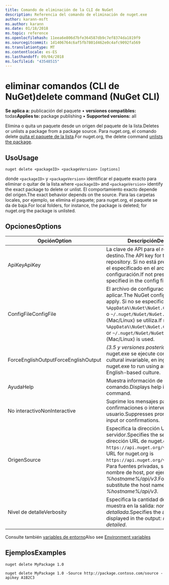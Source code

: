 ```yaml
---
title: Comando de eliminación de la CLI de NuGet
description: Referencia del comando de eliminación de nuget.exe
author: karann-msft
ms.author: karann
ms.date: 01/18/2018
ms.topic: reference
ms.openlocfilehash: 11eea6e806d7bfe364587db9c7ef8374da1819f9
ms.sourcegitcommit: 1d1406764c6af5fb7801d462e0c4afc9092fa569
ms.translationtype: MT
ms.contentlocale: es-ES
ms.lasthandoff: 09/04/2018
ms.locfileid: "43548515"
---
```

# <a name="delete-command-nuget-cli"></a><span data-ttu-id="152af-103">eliminar comandos (CLI de NuGet)</span><span class="sxs-lookup"><span data-stu-id="152af-103">delete command (NuGet CLI)</span></span>

<span data-ttu-id="152af-104">**Se aplica a:** publicación del paquete &bullet; **versiones compatibles:** todas</span><span class="sxs-lookup"><span data-stu-id="152af-104">**Applies to:** package publishing &bullet; **Supported versions:** all</span></span>

<span data-ttu-id="152af-105">Elimina o quita un paquete desde un origen del paquete de la lista.</span><span class="sxs-lookup"><span data-stu-id="152af-105">Deletes or unlists a package from a package source.</span></span> <span data-ttu-id="152af-106">Para nuget.org, el comando delete [quita el paquete de la lista](../policies/deleting-packages.md).</span><span class="sxs-lookup"><span data-stu-id="152af-106">For nuget.org, the delete command [unlists the package](../policies/deleting-packages.md).</span></span>

## <a name="usage"></a><span data-ttu-id="152af-107">Uso</span><span class="sxs-lookup"><span data-stu-id="152af-107">Usage</span></span>

```cli
nuget delete <packageID> <packageVersion> [options]
```

<span data-ttu-id="152af-108">donde `<packageID>` y `<packageVersion>` identificar el paquete exacto para eliminar o quitar de la lista.</span><span class="sxs-lookup"><span data-stu-id="152af-108">where `<packageID>` and `<packageVersion>` identify the exact package to delete or unlist.</span></span> <span data-ttu-id="152af-109">El comportamiento exacto depende del origen.</span><span class="sxs-lookup"><span data-stu-id="152af-109">The exact behavior depends on the source.</span></span> <span data-ttu-id="152af-110">Para las carpetas locales, por ejemplo, se elimina el paquete; para nuget.org, el paquete se da de baja.</span><span class="sxs-lookup"><span data-stu-id="152af-110">For local folders, for instance, the package is deleted; for nuget.org the package is unlisted.</span></span>

## <a name="options"></a><span data-ttu-id="152af-111">Opciones</span><span class="sxs-lookup"><span data-stu-id="152af-111">Options</span></span>

| <span data-ttu-id="152af-112">Opción</span><span class="sxs-lookup"><span data-stu-id="152af-112">Option</span></span> | <span data-ttu-id="152af-113">Descripción</span><span class="sxs-lookup"><span data-stu-id="152af-113">Description</span></span> |
| --- | --- |
| <span data-ttu-id="152af-114">ApiKey</span><span class="sxs-lookup"><span data-stu-id="152af-114">ApiKey</span></span> | <span data-ttu-id="152af-115">La clave de API para el repositorio de destino.</span><span class="sxs-lookup"><span data-stu-id="152af-115">The API key for the target repository.</span></span> <span data-ttu-id="152af-116">Si no está presente, se utiliza el especificado en el archivo de configuración.</span><span class="sxs-lookup"><span data-stu-id="152af-116">If not present, the one specified in the config file is used.</span></span> |
| <span data-ttu-id="152af-117">ConfigFile</span><span class="sxs-lookup"><span data-stu-id="152af-117">ConfigFile</span></span> | <span data-ttu-id="152af-118">El archivo de configuración para aplicar.</span><span class="sxs-lookup"><span data-stu-id="152af-118">The NuGet configuration file to apply.</span></span> <span data-ttu-id="152af-119">Si no se especifica, `%AppData%\NuGet\NuGet.Config` (Windows) o `~/.nuget/NuGet/NuGet.Config` (Mac/Linux) se utiliza.</span><span class="sxs-lookup"><span data-stu-id="152af-119">If not specified, `%AppData%\NuGet\NuGet.Config` (Windows) or `~/.nuget/NuGet/NuGet.Config` (Mac/Linux) is used.</span></span>|
| <span data-ttu-id="152af-120">ForceEnglishOutput</span><span class="sxs-lookup"><span data-stu-id="152af-120">ForceEnglishOutput</span></span> | <span data-ttu-id="152af-121">*(3.5 y versiones posteriores)*  Fuerza nuget.exe se ejecute con una referencia cultural invariable, en inglés.</span><span class="sxs-lookup"><span data-stu-id="152af-121">*(3.5+)* Forces nuget.exe to run using an invariant, English-based culture.</span></span> |
| <span data-ttu-id="152af-122">Ayuda</span><span class="sxs-lookup"><span data-stu-id="152af-122">Help</span></span> | <span data-ttu-id="152af-123">Muestra información de ayuda para el comando.</span><span class="sxs-lookup"><span data-stu-id="152af-123">Displays help information for the command.</span></span> |
| <span data-ttu-id="152af-124">No interactivo</span><span class="sxs-lookup"><span data-stu-id="152af-124">NonInteractive</span></span> | <span data-ttu-id="152af-125">Suprime los mensajes para confirmaciones o intervención del usuario.</span><span class="sxs-lookup"><span data-stu-id="152af-125">Suppresses prompts for user input or confirmations.</span></span> |
| <span data-ttu-id="152af-126">Origen</span><span class="sxs-lookup"><span data-stu-id="152af-126">Source</span></span> | <span data-ttu-id="152af-127">Especifica la dirección URL del servidor.</span><span class="sxs-lookup"><span data-stu-id="152af-127">Specifies the server URL.</span></span> <span data-ttu-id="152af-128">La dirección URL de nuget.org es `https://api.nuget.org/v3/index.json`.</span><span class="sxs-lookup"><span data-stu-id="152af-128">The URL for nuget.org is `https://api.nuget.org/v3/index.json`.</span></span> <span data-ttu-id="152af-129">Para fuentes privadas, sustituya el nombre de host, por ejemplo, *%hostname%/api/v3*.</span><span class="sxs-lookup"><span data-stu-id="152af-129">For private feeds, substitute the host name, for example, *%hostname%/api/v3*.</span></span> |
| <span data-ttu-id="152af-130">Nivel de detalle</span><span class="sxs-lookup"><span data-stu-id="152af-130">Verbosity</span></span> | <span data-ttu-id="152af-131">Especifica la cantidad de detalle que se muestra en la salida: *normal*, *quiet*, *detallada*.</span><span class="sxs-lookup"><span data-stu-id="152af-131">Specifies the amount of detail displayed in the output: *normal*, *quiet*, *detailed*.</span></span> |

<span data-ttu-id="152af-132">Consulte también [variables de entorno](cli-ref-environment-variables.md)</span><span class="sxs-lookup"><span data-stu-id="152af-132">Also see [Environment variables](cli-ref-environment-variables.md)</span></span>

## <a name="examples"></a><span data-ttu-id="152af-133">Ejemplos</span><span class="sxs-lookup"><span data-stu-id="152af-133">Examples</span></span>

```cli
nuget delete MyPackage 1.0

nuget delete MyPackage 1.0 -Source http://package.contoso.com/source -apikey A1B2C3
```
